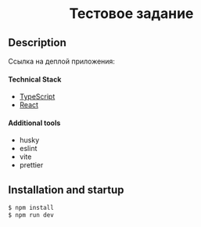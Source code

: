 <h1 align="center">Тестовое задание</h1>

## Description

Ссылка на деплой приложения: 

#### Technical Stack

- [TypeScript](https://www.typescriptlang.org/)
- [React](https://reactjs.org)

#### Additional tools

- husky
- eslint
- vite
- prettier

## Installation and startup

```bash
$ npm install
$ npm run dev
```
